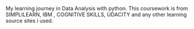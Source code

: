 My learning journey in Data Analysis with python. 
This coursework is from SIMPLILEARN, IBM , COGNITIVE SKILLS, UDACITY and any other learning source sites i used. 
